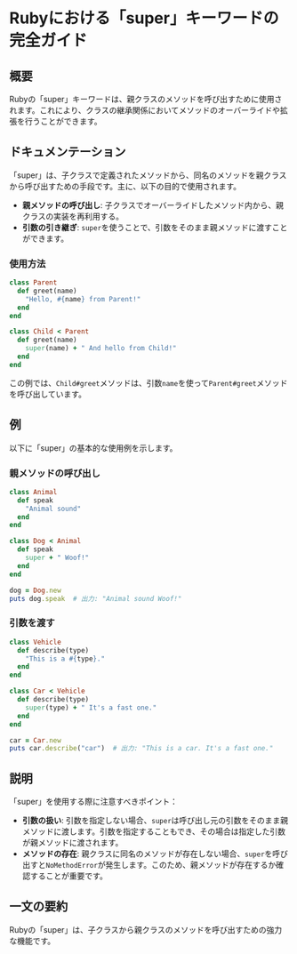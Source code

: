 <!--
Meta Description: # Rubyにおける「super」キーワードの完全ガイド ## 概要 Rubyの「super」キーワードは、親クラスのメソッドを呼び出すために使用されます。これにより、クラスの継承関係においてメソッドのオーバーライドや拡張を行うことができます。 ## ドキュメンテーション 「super」は、子クラス...
Meta Keywords: super, end, class, def, car
-->

# Rubyにおける「super」キーワードの完全ガイド

## 概要
Rubyの「super」キーワードは、親クラスのメソッドを呼び出すために使用されます。これにより、クラスの継承関係においてメソッドのオーバーライドや拡張を行うことができます。

## ドキュメンテーション
「super」は、子クラスで定義されたメソッドから、同名のメソッドを親クラスから呼び出すための手段です。主に、以下の目的で使用されます。

- **親メソッドの呼び出し**: 子クラスでオーバーライドしたメソッド内から、親クラスの実装を再利用する。
- **引数の引き継ぎ**: `super`を使うことで、引数をそのまま親メソッドに渡すことができます。

### 使用方法
```ruby
class Parent
  def greet(name)
    "Hello, #{name} from Parent!"
  end
end

class Child < Parent
  def greet(name)
    super(name) + " And hello from Child!"
  end
end
```

この例では、`Child#greet`メソッドは、引数`name`を使って`Parent#greet`メソッドを呼び出しています。

## 例
以下に「super」の基本的な使用例を示します。

### 親メソッドの呼び出し
```ruby
class Animal
  def speak
    "Animal sound"
  end
end

class Dog < Animal
  def speak
    super + " Woof!"
  end
end

dog = Dog.new
puts dog.speak  # 出力: "Animal sound Woof!"
```

### 引数を渡す
```ruby
class Vehicle
  def describe(type)
    "This is a #{type}."
  end
end

class Car < Vehicle
  def describe(type)
    super(type) + " It's a fast one."
  end
end

car = Car.new
puts car.describe("car")  # 出力: "This is a car. It's a fast one."
```

## 説明
「super」を使用する際に注意すべきポイント：

- **引数の扱い**: 引数を指定しない場合、`super`は呼び出し元の引数をそのまま親メソッドに渡します。引数を指定することもでき、その場合は指定した引数が親メソッドに渡されます。
- **メソッドの存在**: 親クラスに同名のメソッドが存在しない場合、`super`を呼び出すと`NoMethodError`が発生します。このため、親メソッドが存在するか確認することが重要です。

## 一文の要約
Rubyの「super」は、子クラスから親クラスのメソッドを呼び出すための強力な機能です。